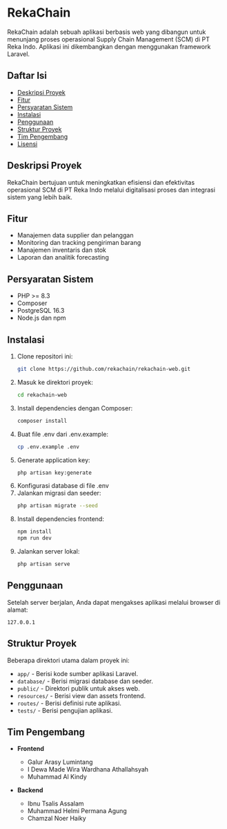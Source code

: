 # RekaChain

RekaChain adalah sebuah aplikasi berbasis web yang dibangun untuk menunjang proses operasional Supply Chain Management (SCM) di PT Reka Indo. Aplikasi ini dikembangkan dengan menggunakan framework Laravel.

## Daftar Isi

-   [Deskripsi Proyek](#deskripsi-proyek)
-   [Fitur](#fitur)
-   [Persyaratan Sistem](#persyaratan-sistem)
-   [Instalasi](#instalasi)
-   [Penggunaan](#penggunaan)
-   [Struktur Proyek](#struktur-proyek)
-   [Tim Pengembang](#tim-pengembang)
-   [Lisensi](#lisensi)

## Deskripsi Proyek

RekaChain bertujuan untuk meningkatkan efisiensi dan efektivitas operasional SCM di PT Reka Indo melalui digitalisasi proses dan integrasi sistem yang lebih baik.

## Fitur

-   Manajemen data supplier dan pelanggan
-   Monitoring dan tracking pengiriman barang
-   Manajemen inventaris dan stok
-   Laporan dan analitik forecasting

## Persyaratan Sistem

-   PHP >= 8.3
-   Composer
-   PostgreSQL 16.3
-   Node.js dan npm

## Instalasi

1. Clone repositori ini:
    ```bash
    git clone https://github.com/rekachain/rekachain-web.git
    ```
2. Masuk ke direktori proyek:
    ```bash
    cd rekachain-web
    ```
3. Install dependencies dengan Composer:
    ```bash
    composer install
    ```
4. Buat file .env dari .env.example:
    ```bash
    cp .env.example .env
    ```
5. Generate application key:
    ```bash
    php artisan key:generate
    ```
6. Konfigurasi database di file .env
7. Jalankan migrasi dan seeder:
    ```bash
    php artisan migrate --seed
    ```
8. Install dependencies frontend:
    ```bash
    npm install
    npm run dev
    ```
9. Jalankan server lokal:
    ```bash
    php artisan serve
    ```

## Penggunaan

Setelah server berjalan, Anda dapat mengakses aplikasi melalui browser di alamat:

`127.0.0.1`

## Struktur Proyek

Beberapa direktori utama dalam proyek ini:

-   `app/` - Berisi kode sumber aplikasi Laravel.
-   `database/` - Berisi migrasi database dan seeder.
-   `public/` - Direktori publik untuk akses web.
-   `resources/` - Berisi view dan assets frontend.
-   `routes/` - Berisi definisi rute aplikasi.
-   `tests/` - Berisi pengujian aplikasi.

## Tim Pengembang

-   **Frontend**
    -   Galur Arasy Lumintang
    -   I Dewa Made Wira Wardhana Athallahsyah
    -   Muhammad Al Kindy
-   **Backend**

    -   Ibnu Tsalis Assalam
    -   Muhammad Helmi Permana Agung
    -   Chamzal Noer Haiky
